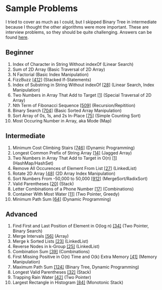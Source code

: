 # Sample Problems
I tried to cover as much as I could, but I skipped Binary Tree in intermediate because I thought the other algorithms were more important. These are interview problems, so they should be quite challenging. Answers can be found [here](/solutions).

## Beginner
 1. Index of Character in String Without indexOf (Linear Search)
 2. Sum of 2D Array (Basic Traversal of 2D Array)
 3. N Factorial (Basic Index Manipulation)
 4. FizzBuzz [[412]](https://leetcode.com/problems/fizz-buzz/) (Stacked If-Statements)
 5. Index of Substring in String Without indexOf [[28]](https://leetcode.com/problems/implement-strstr/) (Linear Search, Index Manipulation)
 6. Two Numbers in Array That Add to Target [[1]](https://leetcode.com/problems/two-sum/) (Special Traversal of 2D Array)
 7. Nth Term of Fibonacci Sequence [[509]](https://leetcode.com/problems/fibonacci-number/) (Recursion/Repitition)
 8. Binary Search [[704]](https://leetcode.com/problems/binary-search/) (Basic Sorted Array Manipulation)
 9. Sort Array of 0s, 1s, and 2s In-Place [[75]](https://leetcode.com/problems/sort-colors/) (Simple Counting Sort)
 10. Most Occuring Number in Array, aka Mode (Map)

## Intermediate
 1. Minimum Cost Climbing Stairs [[746]](https://leetcode.com/problems/min-cost-climbing-stairs/) (Dynamic Programming)
 2. Longest Common Prefix of String Array [[14]](https://leetcode.com/problems/longest-common-prefix/) (Jagged Array)
 3. Two Numbers in Array That Add to Target in O(n) [[1]](https://leetcode.com/problems/two-sum/) (HashMap/HashSet)
 4. Remove All Occurences of Element From List [[27]](https://leetcode.com/problems/remove-element/) (LinkedList)
 5. Rotate 2D Array [[48]](https://leetcode.com/problems/rotate-image/) (2D Array Index Manipulation)
 6. Sort Numbers From -50,000 to 50,000 [[912]](https://leetcode.com/problems/sort-an-array/) (MergeSort/RadixSort)
 7. Valid Parentheses [[20]](https://leetcode.com/problems/valid-parentheses/) (Stack)
 8. Letter Combinations of a Phone Number [[17]](https://leetcode.com/problems/letter-combinations-of-a-phone-number/) (Combinations)
 9. Container With Most Water [[11]](https://leetcode.com/problems/container-with-most-water/) (Two Pointer, Greedy)
 10. Minimum Path Sum [[64]](https://leetcode.com/problems/minimum-path-sum/) (Dynamic Programming)

## Advanced
 1. Find First and Last Position of Element in O(log n) [[34]](https://leetcode.com/problems/find-first-and-last-position-of-element-in-sorted-array/) (Two Pointer, Binary Search)
 2. Merge Intervals [[56]](https://leetcode.com/problems/merge-intervals/) (Array)
 3. Merge k Sorted Lists [[23]](https://leetcode.com/problems/merge-k-sorted-lists) (LinkedList)
 4. Reverse Nodes in k-Group [[25]](https://leetcode.com/problems/reverse-nodes-in-k-group/) (LinkedList)
 5. Combination Sum [[39]](https://leetcode.com/problems/combination-sum/) (Combinations)
 6. First Missing Positive in O(n) Time and O(k) Extra Memory [[41]](https://leetcode.com/problems/first-missing-positive/) (Memory Manipulation)
 7. Maximum Path Sum [[124]](https://leetcode.com/problems/binary-tree-maximum-path-sum/) (Binary Tree, Dynamic Programming)
 8. Longest Valid Parentheses [[32]](https://leetcode.com/problems/longest-valid-parentheses/) (Stack)
 9. Trapping Rain Water [[42]](https://leetcode.com/problems/trapping-rain-water/) (Two Pointer)
 10. Largest Rectangle in Histogram [[84]](https://leetcode.com/problems/largest-rectangle-in-histogram/) (Monotonic Stack)

